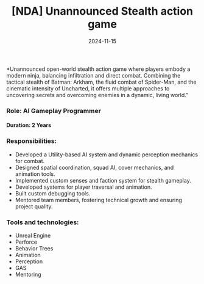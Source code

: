 ﻿---
title: "[NDA] Unannounced Stealth action game"
description: "Open-world 3rd person stealth action game. <br> Worked as AI Gameplay Programmer for 2 years."
date: 2024-11-15
image:
  path: assets/img/dragonslake/nda.png # Add image post (optional)
platforms:
  - "fa-brands fa-playstation"
  - "fa-brands fa-xbox"
  - "fa-brands fa-steam"
---

*Unannounced open-world stealth action game where players embody a modern ninja, balancing infiltration and direct combat. 
Combining the tactical stealth of Batman: Arkham, the fluid combat of Spider-Man, and the cinematic intensity of Uncharted, 
it offers multiple approaches to uncovering secrets and overcoming enemies in a dynamic, living world."

### Role: AI Gameplay Programmer
#### Duration: 2 Years
### Responsibilities:
* Developed a Utility-based AI system and dynamic perception mechanics for
combat.
* Designed spatial coordination, squad AI, cover mechanics, and animation
tools.
* Implemented custom senses and faction system for stealth gameplay.
* Developed systems for player traversal and animation.
* Built custom debugging tools.
* Mentored team members, fostering technical growth and ensuring project
quality.


### Tools and technologies:
* Unreal Engine
* Perforce
* Behavior Trees
* Animation
* Perception
* GAS
* Mentoring

